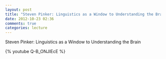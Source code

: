 ```yaml
---
layout: post
title: "Steven Pinker: Linguistics as a Window to Understanding the Brain"
date: 2012-10-23 02:36
comments: true
categories: lecture
---
```


Steven Pinker: Linguistics as a Window to Understanding the Brain

{% youtube Q-B_ONJIEcE %}
